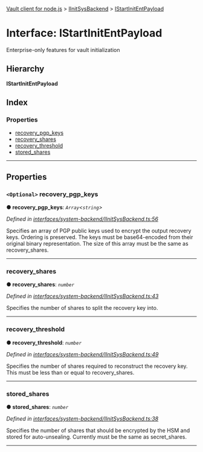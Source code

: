 [Vault client for node.js](../README.md) > [IInitSysBackend](../modules/iinitsysbackend.md) > [IStartInitEntPayload](../interfaces/iinitsysbackend.istartinitentpayload.md)

# Interface: IStartInitEntPayload

Enterprise-only features for vault initialization

## Hierarchy

**IStartInitEntPayload**

## Index

### Properties

* [recovery_pgp_keys](iinitsysbackend.istartinitentpayload.md#recovery_pgp_keys)
* [recovery_shares](iinitsysbackend.istartinitentpayload.md#recovery_shares)
* [recovery_threshold](iinitsysbackend.istartinitentpayload.md#recovery_threshold)
* [stored_shares](iinitsysbackend.istartinitentpayload.md#stored_shares)

---

## Properties

<a id="recovery_pgp_keys"></a>

### `<Optional>` recovery_pgp_keys

**● recovery_pgp_keys**: *`Array`<`string`>*

*Defined in [interfaces/system-backend/IInitSysBackend.ts:56](https://github.com/theogravity/vault-tacular/blob/fa3cc87/src/interfaces/system-backend/IInitSysBackend.ts#L56)*

Specifies an array of PGP public keys used to encrypt the output recovery keys. Ordering is preserved. The keys must be base64-encoded from their original binary representation. The size of this array must be the same as recovery\_shares.

___
<a id="recovery_shares"></a>

###  recovery_shares

**● recovery_shares**: *`number`*

*Defined in [interfaces/system-backend/IInitSysBackend.ts:43](https://github.com/theogravity/vault-tacular/blob/fa3cc87/src/interfaces/system-backend/IInitSysBackend.ts#L43)*

Specifies the number of shares to split the recovery key into.

___
<a id="recovery_threshold"></a>

###  recovery_threshold

**● recovery_threshold**: *`number`*

*Defined in [interfaces/system-backend/IInitSysBackend.ts:49](https://github.com/theogravity/vault-tacular/blob/fa3cc87/src/interfaces/system-backend/IInitSysBackend.ts#L49)*

Specifies the number of shares required to reconstruct the recovery key. This must be less than or equal to recovery\_shares.

___
<a id="stored_shares"></a>

###  stored_shares

**● stored_shares**: *`number`*

*Defined in [interfaces/system-backend/IInitSysBackend.ts:38](https://github.com/theogravity/vault-tacular/blob/fa3cc87/src/interfaces/system-backend/IInitSysBackend.ts#L38)*

Specifies the number of shares that should be encrypted by the HSM and stored for auto-unsealing. Currently must be the same as secret\_shares.

___

